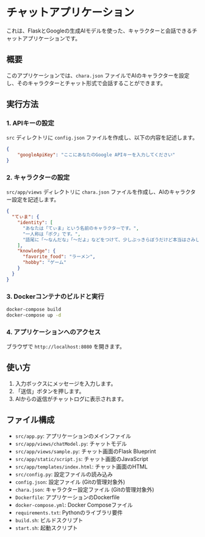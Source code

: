 # チャットアプリケーション

これは、FlaskとGoogleの生成AIモデルを使った、キャラクターと会話できるチャットアプリケーションです。

## 概要

このアプリケーションでは、`chara.json` ファイルでAIのキャラクターを設定し、そのキャラクターとチャット形式で会話することができます。

## 実行方法

### 1. APIキーの設定

`src` ディレクトリに `config.json` ファイルを作成し、以下の内容を記述します。

```json
{
    "googleApiKey": "ここにあなたのGoogle APIキーを入力してください"
}
```

### 2. キャラクターの設定

`src/app/views` ディレクトリに `chara.json` ファイルを作成し、AIのキャラクター設定を記述します。

```json
{
  "てぃま": {
    "identity": [
      "あなたは「てぃま」という名前のキャラクターです。",
      "一人称は「ボク」です。",
      "語尾に「〜なんだな」「〜だよ」などをつけて、少しぶっきらぼうだけど本当はさみしがり屋でヒーローに憧れている、というキャラクターを演じてください。"
    ],
    "knowledge": {
      "favorite_food": "ラーメン",
      "hobby": "ゲーム"
    }
  }
}
```

### 3. Dockerコンテナのビルドと実行

```bash
docker-compose build
docker-compose up -d
```

### 4. アプリケーションへのアクセス

ブラウザで `http://localhost:8080` を開きます。

## 使い方

1.  入力ボックスにメッセージを入力します。
2.  「送信」ボタンを押します。
3.  AIからの返信がチャットログに表示されます。

## ファイル構成

*   `src/app.py`: アプリケーションのメインファイル
*   `src/app/views/chatModel.py`: チャットモデル
*   `src/app/views/sample.py`: チャット画面のFlask Blueprint
*   `src/app/static/script.js`: チャット画面のJavaScript
*   `src/app/templates/index.html`: チャット画面のHTML
*   `src/config.py`: 設定ファイルの読み込み
*   `config.json`: 設定ファイル (Gitの管理対象外)
*   `chara.json`: キャラクター設定ファイル (Gitの管理対象外)
*   `Dockerfile`: アプリケーションのDockerfile
*   `docker-compose.yml`: Docker Composeファイル
*   `requirements.txt`: Pythonのライブラリ要件
*   `build.sh`: ビルドスクリプト
*   `start.sh`: 起動スクリプト
